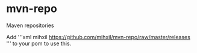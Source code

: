 mvn-repo
========

Maven repositories

Add 
'''xml
 <repositories>
    <repository>
      <id>mihxil</id>
      <url>https://github.com/mihxil/mvn-repo/raw/master/releases</url>
    </repository>
  </repositories>
'''
to your pom to use this.
